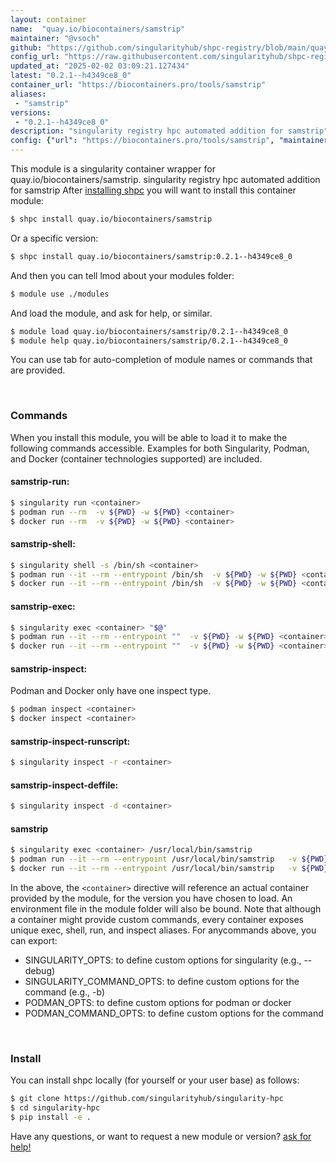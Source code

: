 ```yaml
---
layout: container
name:  "quay.io/biocontainers/samstrip"
maintainer: "@vsoch"
github: "https://github.com/singularityhub/shpc-registry/blob/main/quay.io/biocontainers/samstrip/container.yaml"
config_url: "https://raw.githubusercontent.com/singularityhub/shpc-registry/main/quay.io/biocontainers/samstrip/container.yaml"
updated_at: "2025-02-02 03:09:21.127434"
latest: "0.2.1--h4349ce8_0"
container_url: "https://biocontainers.pro/tools/samstrip"
aliases:
 - "samstrip"
versions:
 - "0.2.1--h4349ce8_0"
description: "singularity registry hpc automated addition for samstrip"
config: {"url": "https://biocontainers.pro/tools/samstrip", "maintainer": "@vsoch", "description": "singularity registry hpc automated addition for samstrip", "latest": {"0.2.1--h4349ce8_0": "sha256:34c6f9766209924a2b555ff67b74d4c1db00116aeee25c4cdc4a2cc83abac7a7"}, "tags": {"0.2.1--h4349ce8_0": "sha256:34c6f9766209924a2b555ff67b74d4c1db00116aeee25c4cdc4a2cc83abac7a7"}, "docker": "quay.io/biocontainers/samstrip", "aliases": {"samstrip": "/usr/local/bin/samstrip"}}
---
```


This module is a singularity container wrapper for quay.io/biocontainers/samstrip.
singularity registry hpc automated addition for samstrip
After [installing shpc](#install) you will want to install this container module:


```bash
$ shpc install quay.io/biocontainers/samstrip
```

Or a specific version:

```bash
$ shpc install quay.io/biocontainers/samstrip:0.2.1--h4349ce8_0
```

And then you can tell lmod about your modules folder:

```bash
$ module use ./modules
```

And load the module, and ask for help, or similar.

```bash
$ module load quay.io/biocontainers/samstrip/0.2.1--h4349ce8_0
$ module help quay.io/biocontainers/samstrip/0.2.1--h4349ce8_0
```

You can use tab for auto-completion of module names or commands that are provided.

<br>

### Commands

When you install this module, you will be able to load it to make the following commands accessible.
Examples for both Singularity, Podman, and Docker (container technologies supported) are included.

#### samstrip-run:

```bash
$ singularity run <container>
$ podman run --rm  -v ${PWD} -w ${PWD} <container>
$ docker run --rm  -v ${PWD} -w ${PWD} <container>
```

#### samstrip-shell:

```bash
$ singularity shell -s /bin/sh <container>
$ podman run --it --rm --entrypoint /bin/sh  -v ${PWD} -w ${PWD} <container>
$ docker run --it --rm --entrypoint /bin/sh  -v ${PWD} -w ${PWD} <container>
```

#### samstrip-exec:

```bash
$ singularity exec <container> "$@"
$ podman run --it --rm --entrypoint ""  -v ${PWD} -w ${PWD} <container> "$@"
$ docker run --it --rm --entrypoint ""  -v ${PWD} -w ${PWD} <container> "$@"
```

#### samstrip-inspect:

Podman and Docker only have one inspect type.

```bash
$ podman inspect <container>
$ docker inspect <container>
```

#### samstrip-inspect-runscript:

```bash
$ singularity inspect -r <container>
```

#### samstrip-inspect-deffile:

```bash
$ singularity inspect -d <container>
```


#### samstrip

```bash
$ singularity exec <container> /usr/local/bin/samstrip
$ podman run --it --rm --entrypoint /usr/local/bin/samstrip   -v ${PWD} -w ${PWD} <container> -c " $@"
$ docker run --it --rm --entrypoint /usr/local/bin/samstrip   -v ${PWD} -w ${PWD} <container> -c " $@"
```



In the above, the `<container>` directive will reference an actual container provided
by the module, for the version you have chosen to load. An environment file in the
module folder will also be bound. Note that although a container
might provide custom commands, every container exposes unique exec, shell, run, and
inspect aliases. For anycommands above, you can export:

 - SINGULARITY_OPTS: to define custom options for singularity (e.g., --debug)
 - SINGULARITY_COMMAND_OPTS: to define custom options for the command (e.g., -b)
 - PODMAN_OPTS: to define custom options for podman or docker
 - PODMAN_COMMAND_OPTS: to define custom options for the command

<br>

### Install

You can install shpc locally (for yourself or your user base) as follows:

```bash
$ git clone https://github.com/singularityhub/singularity-hpc
$ cd singularity-hpc
$ pip install -e .
```

Have any questions, or want to request a new module or version? [ask for help!](https://github.com/singularityhub/singularity-hpc/issues)